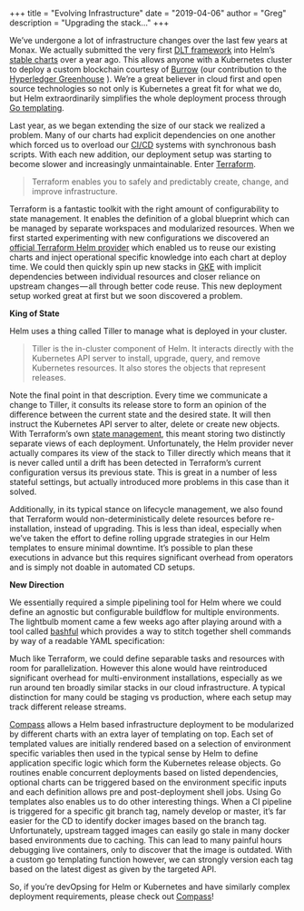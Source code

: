 +++
title = "Evolving Infrastructure"
date = "2019-04-06"
author = "Greg"
description = "Upgrading the stack..."
+++

We’ve undergone a lot of infrastructure changes over the last few years at Monax. We actually submitted the very first [DLT framework](https://github.com/helm/charts/tree/master/stable/burrow) into Helm’s [stable charts](https://github.com/helm/charts) over a year ago. This allows anyone with a Kubernetes cluster to deploy a custom blockchain courtesy of [Burrow](https://github.com/hyperledger/burrow) (our contribution to the [Hyperledger Greenhouse](https://www.hyperledger.org/wp-content/uploads/2018/11/Hyperledger_DataSheet_11.18_Digital.pdf) ). We’re a great believer in cloud first and open source technologies so not only is Kubernetes a great fit for what we do, but Helm extraordinarily simplifies the whole deployment process through [Go templating](https://golang.org/pkg/text/template/).

Last year, as we began extending the size of our stack we realized a problem. Many of our charts had explicit dependencies on one another which forced us to overload our [CI/CD](https://www.atlassian.com/continuous-delivery/principles/continuous-integration-vs-delivery-vs-deployment) systems with synchronous bash scripts. With each new addition, our deployment setup was starting to become slower and increasingly unmaintainable. Enter [Terraform](https://www.terraform.io).

> Terraform enables you to safely and predictably create, change, and improve infrastructure.

Terraform is a fantastic toolkit with the right amount of configurability to state management. It enables the definition of a global blueprint which can be managed by separate workspaces and modularized resources. When we first started experimenting with new configurations we discovered an [official Terraform Helm provider](https://github.com/terraform-providers/terraform-provider-helm) which enabled us to reuse our existing charts and inject operational specific knowledge into each chart at deploy time. We could then quickly spin up new stacks in [GKE](https://cloud.google.com/kubernetes-engine/) with implicit dependencies between individual resources and closer reliance on upstream changes — all through better code reuse. This new deployment setup worked great at first but we soon discovered a problem.

**King of State**

Helm uses a thing called Tiller to manage what is deployed in your cluster.

> Tiller is the in-cluster component of Helm. It interacts directly with the Kubernetes API server to install, upgrade, query, and remove Kubernetes resources. It also stores the objects that represent releases.

Note the final point in that description. Every time we communicate a change to Tiller, it consults its release store to form an opinion of the difference between the current state and the desired state. It will then instruct the Kubernetes API server to alter, delete or create new objects. With Terraform’s own [state management](https://www.terraform.io/docs/state/), this meant storing two distinctly separate views of each deployment. Unfortunately, the Helm provider never actually compares its view of the stack to Tiller directly which means that it is never called until a drift has been detected in Terraform’s current configuration versus its previous state. This is great in a number of less stateful settings, but actually introduced more problems in this case than it solved.

Additionally, in its typical stance on lifecycle management, we also found that Terraform would non-deterministically delete resources before re-installation, instead of upgrading. This is less than ideal, especially when we’ve taken the effort to define rolling upgrade strategies in our Helm templates to ensure minimal downtime. It’s possible to plan these executions in advance but this requires significant overhead from operators and is simply not doable in automated CD setups.

**New Direction**

We essentially required a simple pipelining tool for Helm where we could define an agnostic but configurable buildflow for multiple environments. The lightbulb moment came a few weeks ago after playing around with a tool called [bashful](https://github.com/wagoodman/bashful) which provides a way to stitch together shell commands by way of a readable YAML specification:



Much like Terraform, we could define separable tasks and resources with room for parallelization. However this alone would have reintroduced significant overhead for multi-environment installations, especially as we run around ten broadly similar stacks in our cloud infrastructure. A typical distinction for many could be staging vs production, where each setup may track different release streams.


[Compass](https://github.com/gregdhill/compass) allows a Helm based infrastructure deployment to be modularized by different charts with an extra layer of templating on top. Each set of templated values are initially rendered based on a selection of environment specific variables then used in the typical sense by Helm to define application specific logic which form the Kubernetes release objects. Go routines enable concurrent deployments based on listed dependencies, optional charts can be triggered based on the environment specific inputs and each definition allows pre and post-deployment shell jobs.
Using Go templates also enables us to do other interesting things. When a CI pipeline is triggered for a specific git branch tag, namely develop or master, it’s far easier for the CD to identify docker images based on the branch tag. Unfortunately, upstream tagged images can easily go stale in many docker based environments due to caching. This can lead to many painful hours debugging live containers, only to discover that the image is outdated. With a custom go templating function however, we can strongly version each tag based on the latest digest as given by the targeted API.

So, if you’re devOpsing for Helm or Kubernetes and have similarly complex deployment requirements, please check out [Compass](https://github.com/gregdhill/compass)!